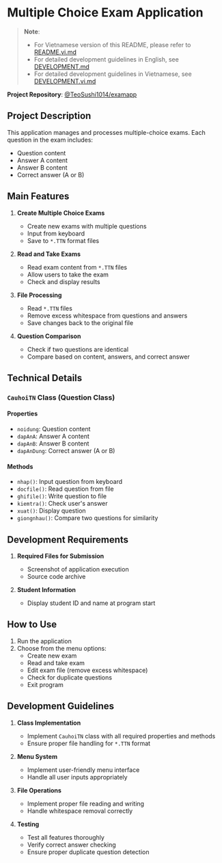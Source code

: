 # Multiple Choice Exam Application

> **Note**: 
> - For Vietnamese version of this README, please refer to [README.vi.md](README.vi.md)
> - For detailed development guidelines in English, see [DEVELOPMENT.md](DEVELOPMENT.md)
> - For detailed development guidelines in Vietnamese, see [DEVELOPMENT.vi.md](DEVELOPMENT.vi.md)

**Project Repository**: [@TeoSushi1014/examapp](https://github.com/TeoSushi1014/examapp)

## Project Description

This application manages and processes multiple-choice exams. Each question in the exam includes:
- Question content
- Answer A content
- Answer B content
- Correct answer (A or B)

## Main Features

1. **Create Multiple Choice Exams**
   - Create new exams with multiple questions
   - Input from keyboard
   - Save to `*.TTN` format files

2. **Read and Take Exams**
   - Read exam content from `*.TTN` files
   - Allow users to take the exam
   - Check and display results

3. **File Processing**
   - Read `*.TTN` files
   - Remove excess whitespace from questions and answers
   - Save changes back to the original file

4. **Question Comparison**
   - Check if two questions are identical
   - Compare based on content, answers, and correct answer

## Technical Details

### `CauhoiTN` Class (Question Class)

#### Properties
- `noidung`: Question content
- `dapAnA`: Answer A content
- `dapAnB`: Answer B content
- `dapAnDung`: Correct answer (A or B)

#### Methods
- `nhap()`: Input question from keyboard
- `docfile()`: Read question from file
- `ghifile()`: Write question to file
- `kiemtra()`: Check user's answer
- `xuat()`: Display question
- `giongnhau()`: Compare two questions for similarity

## Development Requirements

1. **Required Files for Submission**
   - Screenshot of application execution
   - Source code archive

2. **Student Information**
   - Display student ID and name at program start

## How to Use

1. Run the application
2. Choose from the menu options:
   - Create new exam
   - Read and take exam
   - Edit exam file (remove excess whitespace)
   - Check for duplicate questions
   - Exit program

## Development Guidelines

1. **Class Implementation**
   - Implement `CauhoiTN` class with all required properties and methods
   - Ensure proper file handling for `*.TTN` format

2. **Menu System**
   - Implement user-friendly menu interface
   - Handle all user inputs appropriately

3. **File Operations**
   - Implement proper file reading and writing
   - Handle whitespace removal correctly

4. **Testing**
   - Test all features thoroughly
   - Verify correct answer checking
   - Ensure proper duplicate question detection
